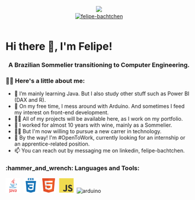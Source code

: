 <div id="header" align="center">
  <img src="https://media1.giphy.com/media/Id2mKbpj1B8Kcfwilz/200w.webp?cid=ecf05e47anqcj9snmom69m3b3cb3yq35r81nawvdrtvnl9fw&ep=v1_stickers_search&rid=200w.webp&ct=s" width="100"/>
</div>
<div id="badges" align="center">
  <a href="https://www.linkedin.com/in/felipe-bachtchen">
    <img src="https://img.shields.io/badge/LinkedIn-blue?style=for-the-badge&logo=linkedin&logoColor=white" alt="felipe-bachtchen"/>
  </a>
</div>
<div id="badges" align="center">
  <img src="https://komarev.com/ghpvc/?username=your-lipebd&style=flat-square&color=blue" alt=""/>
</div>

<div>
  <h1>
    Hi there 👋, I'm Felipe!
  </h1>
  <h3 align="center">A Brazilian Sommelier transitioning to Computer Engineering.</h4>
  <p>
  <h3 align="left">💁‍♂️ Here's a little about me:</h5>
  <ul>
      <li>🌱 I’m mainly learning Java. But I also study other stuff such as Power BI (DAX and R).</li>
      <li>🤖 On my free time, I mess around with Arduino. And sometimes I feed my interest on front-end development.</li>
      <li>👨‍💻 All of my projects will be available here, as I work on my portfolio.</li>
      <li>🍷 I worked for almost 10 years with wine, mainly as a Sommelier.</li>
      <li>🧑‍💻 But I'm now willing to pursue a new carrer in technology.</li>
      <li>🪪 By the way! I'm #OpenToWork, currently looking for an internship or an apprentice-related position.</li>
      <li>📫 You can reach out by messaging me on linkedin, felipe-bachtchen.</li>
  </ul>
  </p>
</div>

<div>
<h3>:hammer_and_wrench: Languages and Tools:</h3>
  <div>
  <img src="https://github.com/devicons/devicon/blob/master/icons/java/java-original-wordmark.svg" title="Java" alt="Java" width="40" height="40"/>&nbsp;
  <img src="https://github.com/devicons/devicon/blob/master/icons/css3/css3-plain-wordmark.svg"  title="CSS3" alt="CSS" width="40" height="40"/>&nbsp;
  <img src="https://github.com/devicons/devicon/blob/master/icons/html5/html5-original.svg" title="HTML5" alt="HTML" width="40" height="40"/>&nbsp;
  <img src="https://github.com/devicons/devicon/blob/master/icons/javascript/javascript-original.svg" title="JavaScript" alt="HTML" width="40" height="40"/>&nbsp;
  <img src="https://cdn.worldvectorlogo.com/logos/arduino-1.svg" alt="arduino" width="40" height="40"/>&nbsp;</div>
